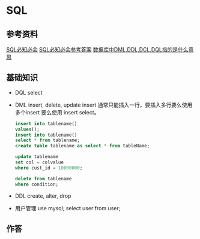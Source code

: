 # SQL 
## 参考资料
[SQL必知必会](https://weread.qq.com/web/reader/f7632a30720befadf7636bb)
[SQL必知必会参考答案](https://forta.com/books/0135182794/challenges/)
[数据库中DML,DDL,DCL,DQL指的是什么意思](https://blog.csdn.net/weixin_45937224/article/details/123079480)

## 基础知识
* DQL
    select
* DML
    insert, delete, update
    insert 通常只能插入一行，要插入多行要么使用多个insert 要么使用 insert select。

    ```sql
    insert into tablename()
    values();
    insert into tablename()
    select * from tablename;
    create table tablename as select * from tableName;
    ```
    <!-- 更新语句 -->
    ```sql 
    update tablename
    set col = colvalue
    where cust_id = 10000000;
    ```
    <!-- 删除语句 -->
    ```sql
    delete from tablename
    where condition;
    ```
* DDL
    create, alter, drop
* 用户管理
  use mysql;
  select user from user;

## 作答
